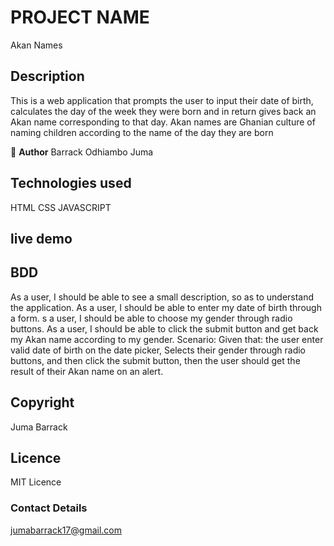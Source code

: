 
# PROJECT NAME
 Akan Names
## Description
This is a web application that prompts the user to input their date of birth, calculates the day of the week they were born and in return gives back an Akan name corresponding to that day. Akan names are Ghanian culture of naming children according to the name of the day they are born

👤 **Author**
Barrack Odhiambo Juma
## Technologies used
HTML
CSS
JAVASCRIPT
## live demo


## BDD
As a user, I should be able to see a small description, so as to understand the application.
As a user, I should be able to enter my date of birth through a form.
s a user, I should be able to choose my gender through radio buttons.
As a user, I should be able to click the submit button and get back my Akan name according to my gender.
Scenario:
Given that:
the user enter valid date of birth on the date picker,
Selects their gender through radio buttons,
and then click the submit button,
then the user should get the result of their Akan name on an alert.
## Copyright
Juma Barrack
## Licence
MIT Licence
### Contact Details
jumabarrack17@gmail.com